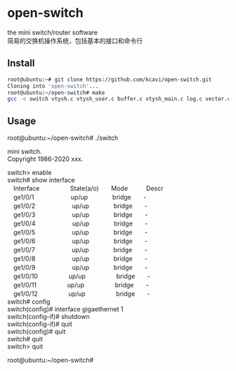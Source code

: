 # open-switch
the mini switch/router software  
简易的交换机操作系统，包括基本的接口和命令行  

## Install
```sh
root@ubuntu:~# git clone https://github.com/kcavi/open-switch.git  
Cloning into 'open-switch'...  
root@ubuntu:~/open-switch# make  
gcc -o switch vtysh.c vtysh_user.c buffer.c vtysh_main.c log.c vector.c linklist.c vty.c memory.c if.c command.c -I. -g -Wall -Wno-unused-variable -Wno-unused-but-set-variable -Wno-unused-function  
```

## Usage
root@ubuntu:~/open-switch# ./switch   
  
mini switch.  
Copyright 1986-2020 xxx.  
  
switch> enable  
switch# show interface  
　Interface　　　　　State(a/o)　　Mode　　　Descr  
　ge1/0/1　　　　　　up/up　　　　bridge　　-  
　ge1/0/2　　　　　　up/up　　　　bridge　　-  
　ge1/0/3　　　　　　up/up　　　　bridge　　-  
　ge1/0/4　　　　　　up/up　　　　bridge　　-  
　ge1/0/5　　　　　　up/up　　　　bridge　　-  
　ge1/0/6　　　　　　up/up　　　　bridge　　-  
　ge1/0/7　　　　　　up/up　　　　bridge　　-  
　ge1/0/8　　　　　　up/up　　　　bridge　　-  
　ge1/0/9　　　　　　up/up　　　　bridge　　-  
　ge1/0/10　　　　　up/up　　　　　bridge　　-  
　ge1/0/11　　　　　up/up　　　　　bridge　　-  
　ge1/0/12　　　　　up/up　　　　　bridge　　-  
switch# config  
switch(config)# interface gigaethernet 1  
switch(config-if)# shutdown  
switch(config-if)# quit  
switch(config)# quit  
switch# quit  
switch> quit  
  
root@ubuntu:~/open-switch#  
